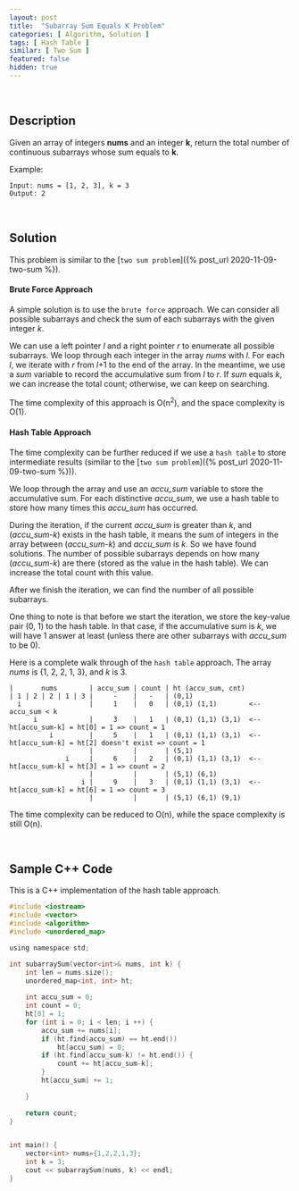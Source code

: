 ```yaml
---
layout: post
title:  "Subarray Sum Equals K Problem"
categories: [ Algorithm, Solution ]
tags: [ Hash Table ]
similar: [ Two Sum ]
featured: false
hidden: true
---
```


<br />

## Description

Given an array of integers **nums** and an integer **k**, return the total number of continuous subarrays whose sum equals to **k**.


Example: 
```
Input: nums = [1, 2, 3], k = 3
Output: 2
```

<br />

## Solution

This problem is similar to the [`two sum problem`]({% post_url 2020-11-09-two-sum %}).

#### Brute Force Approach

A simple solution is to use the `brute force` approach. We can consider all possible subarrays and check the sum of each subarrays with the given integer *k*.

We can use a left pointer *l* and a right pointer *r* to enumerate all possible subarrays. We loop through each integer in the array *nums* with *l*. For each *l*, we iterate with *r* from *l*+1 to the end of the array. In the meantime, we use a *sum* variable to record the accumulative sum from *l* to *r*. If *sum* equals *k*, we can increase the total count; otherwise, we can keep on searching.

The time complexity of this approach is O(n<sup>2</sup>), 
and the space complexity is O(1).


#### Hash Table Approach

The time complexity can be further reduced if we use a `hash table` to store intermediate results (similar to the [`two sum problem`]({% post_url 2020-11-09-two-sum %})).

We loop through the array and use an *accu_sum* variable to store the accumulative sum. For each distinctive *accu_sum*, we use a hash table to store how many times this *accu_sum* has occurred. 

During the iteration, if the current *accu_sum* is greater than *k*, and (*accu_sum*-*k*) exists in the hash table, it means the sum of integers in the array between (*accu_sum*-*k*) and *accu_sum* is *k*. So we have found solutions. The number of possible subarrays depends on how many (*accu_sum*-*k*) are there (stored as the value in the hash table). We can increase the total count with this value.

After we finish the iteration, we can find the number of all possible subarrays.

One thing to note is that before we start the iteration, we store the key-value pair (0, 1) to the hash table. In that case, if the accumulative sum is *k*, we will have 1 answer at least (unless there are other subarrays with *accu_sum* to be 0).


Here is a complete walk through of the `hash table` approach. The array *nums* is {1, 2, 2, 1, 3}, and *k* is 3.

```
|       nums        | accu_sum | count | ht (accu_sum, cnt)
| 1 | 2 | 2 | 1 | 3 |     -    |   -   | (0,1)
  i                 |     1    |   0   | (0,1) (1,1)        <--  accu_sum < k
      i             |     3    |   1   | (0,1) (1,1) (3,1)  <--  ht[accu_sum-k] = ht[0] = 1 => count = 1
          i         |     5    |   1   | (0,1) (1,1) (3,1)  <--  ht[accu_sum-k] = ht[2] doesn't exist => count = 1
                    |          |       | (5,1)
              i     |     6    |   2   | (0,1) (1,1) (3,1)  <--  ht[accu_sum-k] = ht[3] = 1 => count = 2
                    |          |       | (5,1) (6,1)
                  i |     9    |   3   | (0,1) (1,1) (3,1)  <--  ht[accu_sum-k] = ht[6] = 1 => count = 3
                    |          |       | (5,1) (6,1) (9,1)
```

The time complexity can be reduced to O(n), while the 
space complexity is still O(n).

<br />

## Sample C++ Code

This is a C++ implementation of the hash table approach.

```c
#include <iostream>
#include <vector>
#include <algorithm>
#include <unordered_map>

using namespace std;

int subarraySum(vector<int>& nums, int k) {
    int len = nums.size();
    unordered_map<int, int> ht;
    
    int accu_sum = 0;
    int count = 0;
    ht[0] = 1;
    for (int i = 0; i < len; i ++) {
        accu_sum += nums[i];
        if (ht.find(accu_sum) == ht.end())
            ht[accu_sum] = 0;
        if (ht.find(accu_sum-k) != ht.end()) {
            count += ht[accu_sum-k];
        }
        ht[accu_sum] += 1;

    }
    
    return count;
}


int main() {
    vector<int> nums={1,2,2,1,3};
    int k = 3;
    cout << subarraySum(nums, k) << endl;
}
```
